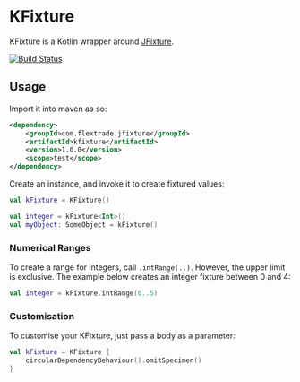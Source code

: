 # KFixture

KFixture is a Kotlin wrapper around [JFixture](https://github.com/FlexTradeUKLtd/jfixture).

[![Build Status](https://travis-ci.org/FlexTradeUKLtd/kfixture.svg)](https://travis-ci.org/FlexTradeUKLtd/kfixture)

## Usage

Import it into maven as so:

```xml
<dependency>
	<groupId>com.flextrade.jfixture</groupId>
	<artifactId>kfixture</artifactId>
	<version>1.0.0</version>
	<scope>test</scope>
</dependency>
```

Create an instance, and invoke it to create fixtured values:

```kotlin
val kFixture = KFixture()

val integer = kFixture<Int>()
val myObject: SomeObject = kFixture()
```

### Numerical Ranges

To create a range for integers, call `.intRange(..)`. However, the upper limit is exclusive. 
The example below creates an integer fixture between 0 and 4:

```kotlin
val integer = kFixture.intRange(0..5)
```

### Customisation

To customise your KFixture, just pass a body as a parameter:

```kotlin
val kFixture = KFixture {
    circularDependencyBehaviour().omitSpecimen()
}
``` 
